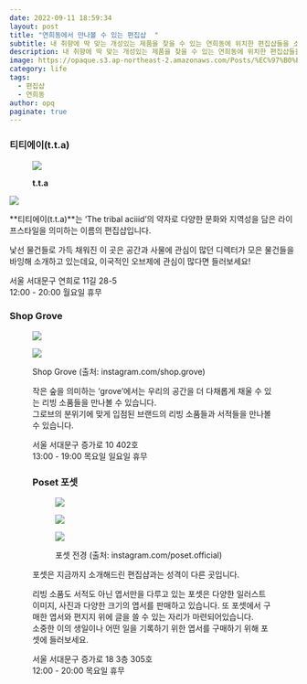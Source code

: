 ```yaml
---
date: 2022-09-11 18:59:34
layout: post
title: "연희동에서 만나볼 수 있는 편집샵  "
subtitle: 내 취향에 딱 맞는 개성있는 제품을 찾을 수 있는 연희동에 위치한 편집샵들을 소개드립니다.
description: 내 취향에 딱 맞는 개성있는 제품을 찾을 수 있는 연희동에 위치한 편집샵들을 소개드립니다.
image: https://opaque.s3.ap-northeast-2.amazonaws.com/Posts/%EC%97%B0%ED%9D%AC%EB%8F%99+%ED%8E%B8%EC%A7%91%EC%83%B5/%E1%84%8B%E1%85%A7%E1%86%AB%E1%84%92%E1%85%B4%E1%84%83%E1%85%A9%E1%86%BC%E1%84%91%E1%85%A7%E1%86%AB%E1%84%8C%E1%85%B5%E1%86%B8%E1%84%89%E1%85%A3%E1%86%B8%E1%84%89%E1%85%A9%E1%84%80%E1%85%A2-4.jpg
category: life
tags:
  - 편집샵
  - 연희동
author: opq
paginate: true
---
```

### **티티에이(t.t.a)**



<figure>

![](https://opaque.s3.ap-northeast-2.amazonaws.com/Posts/%EC%97%B0%ED%9D%AC%EB%8F%99+%ED%8E%B8%EC%A7%91%EC%83%B5/%E1%84%8B%E1%85%A7%E1%86%AB%E1%84%92%E1%85%B4%E1%84%83%E1%85%A9%E1%86%BC%E1%84%91%E1%85%A7%E1%86%AB%E1%84%8C%E1%85%B5%E1%86%B8%E1%84%89%E1%85%A3%E1%86%B8%E1%84%89%E1%85%A9%E1%84%80%E1%85%A2-10.jpg)

**<figcaption>t.t.a</figcaption></figure>**

![](https://opaque.s3.ap-northeast-2.amazonaws.com/Posts/%EC%97%B0%ED%9D%AC%EB%8F%99+%ED%8E%B8%EC%A7%91%EC%83%B5/%E1%84%8B%E1%85%A7%E1%86%AB%E1%84%92%E1%85%B4%E1%84%83%E1%85%A9%E1%86%BC%E1%84%91%E1%85%A7%E1%86%AB%E1%84%8C%E1%85%B5%E1%86%B8%E1%84%89%E1%85%A3%E1%86%B8%E1%84%89%E1%85%A9%E1%84%80%E1%85%A2-12.jpg)

**티티에이(t.t.a)**는 ‘The tribal aciiid’의 약자로 다양한 문화와 지역성을 담은 라이프스타일을 의미하는 이름의 편집샵입니다.

낯선 물건들로 가득 채워진 이 곳은 공간과 사물에 관심이 많던 디렉터가 모은 물건들을 바잉해 소개하고 있는데요, 이국적인 오브제에 관심이 많다면 들러보세요!

서울 서대문구 연희로 11길 28-5\
12:00 - 20:00 월요일 휴무

### Shop Grove

<figure>

![](https://opaque.s3.ap-northeast-2.amazonaws.com/Posts/%EC%97%B0%ED%9D%AC%EB%8F%99+%ED%8E%B8%EC%A7%91%EC%83%B5/%E1%84%8B%E1%85%A7%E1%86%AB%E1%84%92%E1%85%B4%E1%84%83%E1%85%A9%E1%86%BC%E1%84%91%E1%85%A7%E1%86%AB%E1%84%8C%E1%85%B5%E1%86%B8%E1%84%89%E1%85%A3%E1%86%B8%E1%84%89%E1%85%A9%E1%84%80%E1%85%A2-5.jpg)

![](https://opaque.s3.ap-northeast-2.amazonaws.com/Posts/%EC%97%B0%ED%9D%AC%EB%8F%99+%ED%8E%B8%EC%A7%91%EC%83%B5/%E1%84%8B%E1%85%A7%E1%86%AB%E1%84%92%E1%85%B4%E1%84%83%E1%85%A9%E1%86%BC%E1%84%91%E1%85%A7%E1%86%AB%E1%84%8C%E1%85%B5%E1%86%B8%E1%84%89%E1%85%A3%E1%86%B8%E1%84%89%E1%85%A9%E1%84%80%E1%85%A2-6.jpg)

<figcaption>Shop Grove (출처: instagram.com/shop.grove) </figcaption>

작은 숲을 의미하는 ‘grove’에서는 우리의 공간을 더 다채롭게 채울 수 있는 리빙 소품들을 만나볼 수 있습니다.\
그로브의 분위기에 맞게 입점된 브랜드의 리빙 소품들과 서적들을 만나볼 수 있습니다. 

서울 서대문구 증가로 10 402호\
13:00 - 19:00 목요일 일요일 휴무

### Poset 포셋

<figure>

![](https://opaque.s3.ap-northeast-2.amazonaws.com/Posts/%EC%97%B0%ED%9D%AC%EB%8F%99+%ED%8E%B8%EC%A7%91%EC%83%B5/%E1%84%8B%E1%85%A7%E1%86%AB%E1%84%92%E1%85%B4%E1%84%83%E1%85%A9%E1%86%BC%E1%84%91%E1%85%A7%E1%86%AB%E1%84%8C%E1%85%B5%E1%86%B8%E1%84%89%E1%85%A3%E1%86%B8%E1%84%89%E1%85%A9%E1%84%80%E1%85%A2-1.jpg)

![](https://opaque.s3.ap-northeast-2.amazonaws.com/Posts/%EC%97%B0%ED%9D%AC%EB%8F%99+%ED%8E%B8%EC%A7%91%EC%83%B5/%E1%84%8B%E1%85%A7%E1%86%AB%E1%84%92%E1%85%B4%E1%84%83%E1%85%A9%E1%86%BC%E1%84%91%E1%85%A7%E1%86%AB%E1%84%8C%E1%85%B5%E1%86%B8%E1%84%89%E1%85%A3%E1%86%B8%E1%84%89%E1%85%A9%E1%84%80%E1%85%A2-4.jpg)

![](https://opaque.s3.ap-northeast-2.amazonaws.com/Posts/%EC%97%B0%ED%9D%AC%EB%8F%99+%ED%8E%B8%EC%A7%91%EC%83%B5/%E1%84%8B%E1%85%A7%E1%86%AB%E1%84%92%E1%85%B4%E1%84%83%E1%85%A9%E1%86%BC%E1%84%91%E1%85%A7%E1%86%AB%E1%84%8C%E1%85%B5%E1%86%B8%E1%84%89%E1%85%A3%E1%86%B8%E1%84%89%E1%85%A9%E1%84%80%E1%85%A2-2.jpg)

<figcaption>포셋 전경 (출처: instagram.com/poset.official)</figcaption></figure>

포셋은 지금까지 소개해드린 편집샵과는 성격이 다른 곳입니다.

리빙 소품도 서적도 아닌 엽서만을 다루고 있는 포셋은 다양한 일러스트 이미지, 사진과 다양한 크기의 엽서를 판매하고 있습니다. 또 포셋에서 구매한 엽서와 편지지 위에 글을 쓸 수 있는 자리가 마련되어있습니다.\
소중한 이의 생일이나 어떤 일을 기록하기 위한 엽서를 구매하기 위해 포셋에 들러보세요.

서울 서대문구 증가로 18 3층 305호\
12:00 - 20:00 목요일 휴무